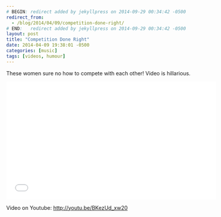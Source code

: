 ```yaml
---
# BEGIN: redirect added by jekyllpress on 2014-09-29 00:34:42 -0500
redirect_from:
  - /blog/2014/04/09/competition-done-right/
# END:   redirect added by jekyllpress on 2014-09-29 00:34:42 -0500
layout: post
title: "Competition Done Right"
date: 2014-04-09 19:38:01 -0500
categories: [music]
tags: [videos, humour]
---
```

These women sure no how to compete with each other! Video is hillarious.

<iframe width="560" height="315" src="//www.youtube.com/embed/BKezUd_xw20?rel=0" frameborder="0" allowfullscreen></iframe>

Video on Youtube: http://youtu.be/BKezUd_xw20


